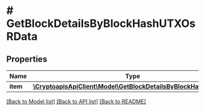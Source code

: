 # # GetBlockDetailsByBlockHashUTXOsRData

## Properties

Name | Type | Description | Notes
------------ | ------------- | ------------- | -------------
**item** | [**\CryptoapisApiClient\Model\GetBlockDetailsByBlockHashUTXOsRI**](GetBlockDetailsByBlockHashUTXOsRI.md) |  |

[[Back to Model list]](../../README.md#models) [[Back to API list]](../../README.md#endpoints) [[Back to README]](../../README.md)
